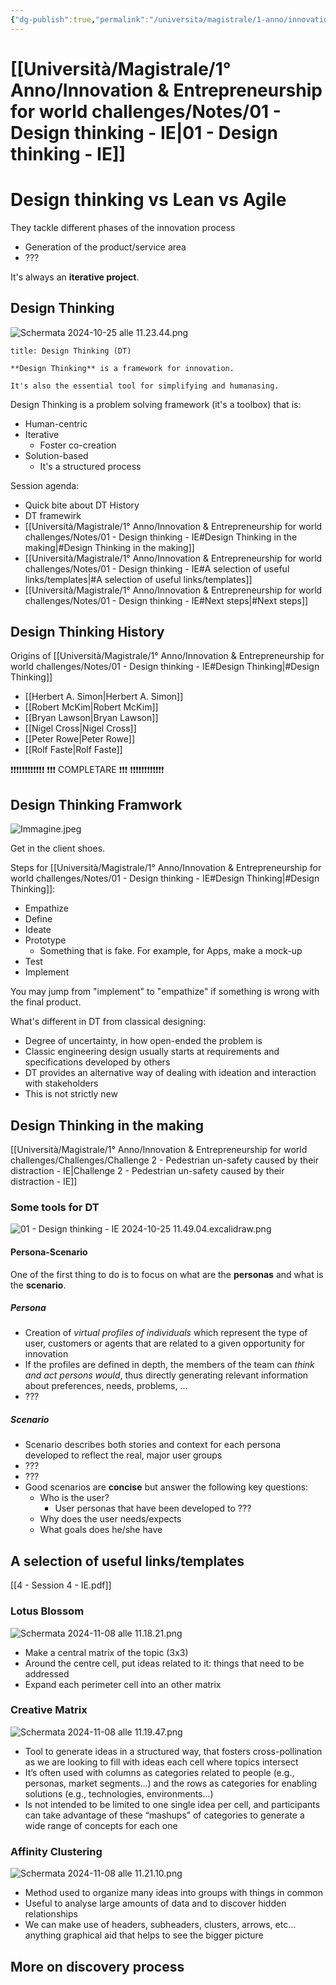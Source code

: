 ```yaml
---
{"dg-publish":true,"permalink":"/universita/magistrale/1-anno/innovation-and-entrepreneurship-for-world-challenges/notes/01-design-thinking-ie/","tags":["UNI"]}
---
```


# [[Università/Magistrale/1° Anno/Innovation & Entrepreneurship for world challenges/Notes/01 - Design thinking - IE\|01 - Design thinking - IE]]

# Design thinking vs Lean vs Agile

They tackle different phases of the innovation process
- Generation of the product/service area
- ???


It's always an **iterative project**.

## Design Thinking

![Schermata 2024-10-25 alle 11.23.44.png](/img/user/Schermata%202024-10-25%20alle%2011.23.44.png)

```ad-Definizione
title: Design Thinking (DT)

**Design Thinking** is a framework for innovation.

It's also the essential tool for simplifying and humanasing.

```

Design Thinking is a problem solving framework (it's a toolbox) that is:
- Human-centric
- Iterative
	- Foster co-creation
- Solution-based
	- It's a structured process

Session agenda:
- Quick bite about DT History
- DT framewirk
- [[Università/Magistrale/1° Anno/Innovation & Entrepreneurship for world challenges/Notes/01 - Design thinking - IE#Design Thinking in the making\|#Design Thinking in the making]]
- [[Università/Magistrale/1° Anno/Innovation & Entrepreneurship for world challenges/Notes/01 - Design thinking - IE#A selection of useful links/templates\|#A selection of useful links/templates]]
- [[Università/Magistrale/1° Anno/Innovation & Entrepreneurship for world challenges/Notes/01 - Design thinking - IE#Next steps\|#Next steps]]


## Design Thinking History


Origins of [[Università/Magistrale/1° Anno/Innovation & Entrepreneurship for world challenges/Notes/01 - Design thinking - IE#Design Thinking\|#Design Thinking]]

- [[Herbert A. Simon\|Herbert A. Simon]]
- [[Robert McKim\|Robert McKim]]
- [[Bryan Lawson\|Bryan Lawson]]
- [[Nigel Cross\|Nigel Cross]]
- [[Peter Rowe\|Peter Rowe]]
- [[Rolf Faste\|Rolf Faste]]

❗❗❗❗❗❗❗❗❗❗❗❗
❗❗❗ COMPLETARE ❗❗❗
❗❗❗❗❗❗❗❗❗❗❗❗

## Design Thinking Framwork

![Immagine.jpeg](/img/user/Immagine.jpeg)


Get in the client shoes.

Steps for [[Università/Magistrale/1° Anno/Innovation & Entrepreneurship for world challenges/Notes/01 - Design thinking - IE#Design Thinking\|#Design Thinking]]:
- Empathize
- Define
- Ideate
- Prototype
	- Something that is fake. For example, for Apps, make a mock-up
- Test
- Implement

You may jump from "implement" to "empathize" if something is wrong with the final product.

What's different in DT from classical designing:
- Degree of uncertainty, in how open-ended the problem is
- Classic engineering design usually starts at requirements and specifications developed by others
- DT provides an alternative way of dealing with ideation and interaction with stakeholders
- This is not strictly new

## Design Thinking in the making


[[Università/Magistrale/1° Anno/Innovation & Entrepreneurship for world challenges/Challenges/Challenge 2 - Pedestrian un-safety caused by their distraction - IE\|Challenge 2 - Pedestrian un-safety caused by their distraction - IE]]

### Some tools for DT

![01 - Design thinking - IE 2024-10-25 11.49.04.excalidraw.png](/img/user/Excalidraw-2/01%20-%20Design%20thinking%20-%20IE%202024-10-25%2011.49.04.excalidraw.png)


#### Persona-Scenario

One of the first thing to do is to focus on what are the **personas** and what is the **scenario**.
##### Persona
- Creation of *virtual profiles of individuals* which represent the type of user, customers or agents that are related to a given opportunity for innovation
- If the profiles are defined in depth, the members of the team can *think and act persons would*, thus directly generating relevant information about preferences, needs, problems, ...
- ???

##### Scenario

- Scenario describes both stories and context for each persona developed to reflect the real, major user groups
- ???
- ???
- Good scenarios are **concise** but answer the following key questions:
	- Who is the user?
		- User personas that have been developed to ???
	- Why does the user needs/expects
	- What goals does he/she have


## A selection of useful links/templates



[[4 - Session 4 - IE.pdf]]

### Lotus Blossom

![Schermata 2024-11-08 alle 11.18.21.png](/img/user/Schermata%202024-11-08%20alle%2011.18.21.png)

- Make a central matrix of the topic (3x3)
- Around the centre cell, put ideas related to it: things that need to be addressed
- Expand each perimeter cell into an other matrix

### Creative Matrix

![Schermata 2024-11-08 alle 11.19.47.png](/img/user/Schermata%202024-11-08%20alle%2011.19.47.png)

- Tool to generate ideas in a structured way, that fosters cross-pollination as we are looking to fill with ideas each cell where topics intersect
- It’s often used with columns as categories related to people (e.g., personas, market segments...) and the rows as categories for enabling solutions (e.g., technologies, environments...)
- Is not intended to be limited to one single idea per cell, and participants can take advantage of these “mashups” of categories to generate a wide range of concepts for each one 

### Affinity Clustering

![Schermata 2024-11-08 alle 11.21.10.png](/img/user/Schermata%202024-11-08%20alle%2011.21.10.png)

- Method used to organize many ideas into groups with things in common
- Useful to analyse large amounts of data and to discover hidden relationships
- We can make use of headers, subheaders, clusters, arrows, etc… anything graphical aid that helps to see the bigger picture

## More on discovery process






